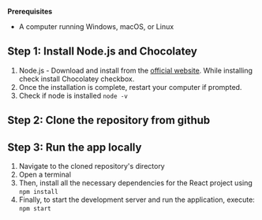 **Prerequisites**

- A computer running Windows, macOS, or Linux

## **Step 1: Install Node.js and Chocolatey**

1. Node.js - Download and install from the [official website](https://nodejs.org/en/download). While installing check install Chocolatey
   checkbox.
2. Once the installation is complete, restart your computer if prompted.
3. Check if node is installed `node -v`

## **Step 2: Clone the repository from github**

## **Step 3: Run the app locally**

1. Navigate to the cloned repository's directory
2. Open a terminal
3. Then, install all the necessary dependencies for the React project using `npm install`
4. Finally, to start the development server and run the application, execute: `npm start`
